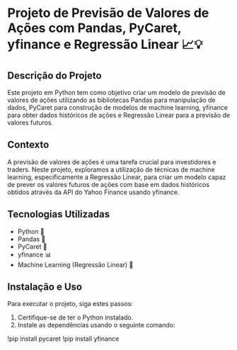 # Projeto de Previsão de Valores de Ações com Pandas, PyCaret, yfinance e Regressão Linear 📈💡

## Descrição do Projeto

Este projeto em Python tem como objetivo criar um modelo de previsão de valores de ações utilizando as bibliotecas Pandas para manipulação de dados, PyCaret para construção de modelos de machine learning, yfinance para obter dados históricos de ações e Regressão Linear para a previsão de valores futuros.

## Contexto

A previsão de valores de ações é uma tarefa crucial para investidores e traders. Neste projeto, exploramos a utilização de técnicas de machine learning, especificamente a Regressão Linear, para criar um modelo capaz de prever os valores futuros de ações com base em dados históricos obtidos através da API do Yahoo Finance usando yfinance.

## Tecnologias Utilizadas

- Python 🐍
- Pandas 🐼
- PyCaret 🚀
- yfinance 📊
- Machine Learning (Regressão Linear) 🤖

## Instalação e Uso

Para executar o projeto, siga estes passos:

1. Certifique-se de ter o Python instalado.
2. Instale as dependências usando o seguinte comando:

!pip install pycaret
!pip install yfinance
